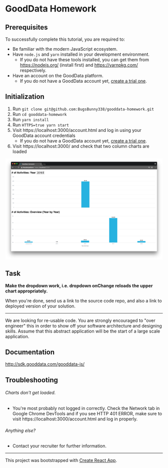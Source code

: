 # GoodData Homework

## Prerequisites

To successfully complete this tutorial, you are required to:

* Be familiar with the modern JavaScript ecosystem.
* Have `node.js` and `yarn` installed in your development environment.
  * If you do not have these tools installed, you can get them from https://nodejs.org/ (install first) and https://yarnpkg.com/ respectively.
* Have an account on the GoodData platform.
  * If you do not have a GoodData account yet, [create a trial one](https://secure.gooddata.com/account.html?lastUrl=%252F#/registration/projectTemplate/urn%253Agooddata%253AOnboardingProductTour).

## Initialization

1. Run `git clone git@github.com:BugsBunny338/gooddata-homework.git`
2. Run `cd gooddata-homework`
3. Run `yarn install`
4. Run `HTTPS=true yarn start`
5. Visit https://localhost:3000/account.html and log in using your GoodData account credentials
   - If you do not have a GoodData account yet, [create a trial one](https://secure.gooddata.com/account.html?lastUrl=%252F#/registration/projectTemplate/urn%253Agooddata%253AOnboardingProductTour).
6. Visit https://localhost:3000/ and check that two column charts are loaded

![Screenshot after initialization](https://github.com/BugsBunny338/gooddata-homework/blob/master/public/screen.png "Initialization Screenshot")

## Task

__Make the dropdown work, i.e. dropdown onChange reloads the upper chart appropriately.__

When you're done, send us a link to the source code repo, and also a link to deployed version of your solution.

---

We are looking for re-usable code. You are strongly encouraged to "over engineer" this in order to show off your software architecture and designing skills. Assume that this abstract application will be the start of a large scale application.

## Documentation

http://sdk.gooddata.com/gooddata-js/

## Troubleshooting

###### Charts don't get loaded.
  * You're most probably not logged in correctly. Check the Network tab in Google Chrome DevTools and if you see HTTP 401 ERROR, make sure to visit https://localhost:3000/account.html and log in properly.

###### Anything else?
* Contact your recruiter for further information.

---

This project was bootstrapped with [Create React App](https://github.com/facebookincubator/create-react-app).
